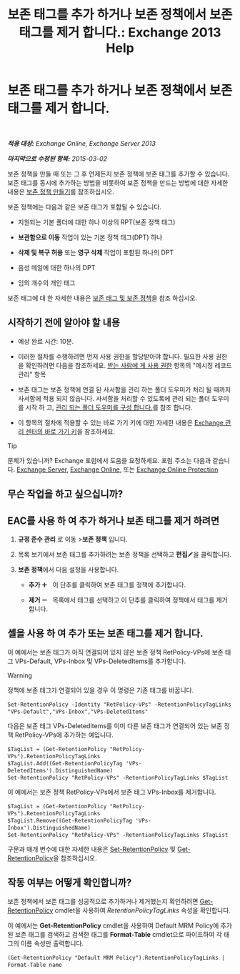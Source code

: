 ﻿---
title: '보존 태그를 추가 하거나 보존 정책에서 보존 태그를 제거 합니다.: Exchange 2013 Help'
TOCTitle: 보존 태그를 추가 하거나 보존 정책에서 보존 태그를 제거 합니다.
ms:assetid: 3a5196ce-2764-453d-9bc1-5ec22d06b40d
ms:mtpsurl: https://technet.microsoft.com/ko-kr/library/Dd362328(v=EXCHG.150)
ms:contentKeyID: 50482882
ms.date: 05/22/2018
mtps_version: v=EXCHG.150
ms.translationtype: MT
---

# 보존 태그를 추가 하거나 보존 정책에서 보존 태그를 제거 합니다.

 

_**적용 대상:** Exchange Online, Exchange Server 2013_

_**마지막으로 수정된 항목:** 2015-03-02_

보존 정책을 만들 때 또는 그 후 언제든지 보존 정책에 보존 태그를 추가할 수 있습니다. 보존 태그를 동시에 추가하는 방법을 비롯하여 보존 정책을 만드는 방법에 대한 자세한 내용은 [보존 정책 만들기](https://docs.microsoft.com/ko-kr/exchange/security-and-compliance/messaging-records-management/create-a-retention-policy)를 참조하십시오.

보존 정책에는 다음과 같은 보존 태그가 포함될 수 있습니다.

  - 지원되는 기본 폴더에 대한 하나 이상의 RPT(보존 정책 태그)

  - **보관함으로 이동** 작업이 있는 기본 정책 태그(DPT) 하나

  - **삭제 및 복구 허용** 또는 **영구 삭제** 작업이 포함된 하나의 DPT

  - 음성 메일에 대한 하나의 DPT

  - 임의 개수의 개인 태그

보존 태그에 대 한 자세한 내용은 [보존 태그 및 보존 정책](retention-tags-and-retention-policies-exchange-2013-help.md)을 참조 하십시오.

## 시작하기 전에 알아야 할 내용

  - 예상 완료 시간: 10분.

  - 이러한 절차를 수행하려면 먼저 사용 권한을 할당받아야 합니다. 필요한 사용 권한을 확인하려면 다음을 참조하세요. [받는 사람에 게 사용 권한](recipients-permissions-exchange-2013-help.md) 항목의 "메시징 레코드 관리" 항목

  - 보존 태그는 보존 정책에 연결 된 사서함을 관리 하는 폴더 도우미가 처리 될 때까지 사서함에 적용 되지 않습니다. 사서함을 처리할 수 있도록에 관리 되는 폴더 도우미를 시작 하 고, [관리 되는 폴더 도우미를 구성 합니다.](configure-the-managed-folder-assistant-exchange-2013-help.md)를 참조 합니다.

  - 이 항목의 절차에 적용할 수 있는 바로 가기 키에 대한 자세한 내용은 [Exchange 관리 센터의 바로 가기 키](keyboard-shortcuts-in-the-exchange-admin-center-exchange-online-protection-help.md)을 참조하세요.


> [!TIP]
> 문제가 있습니까? Exchange 포럼에서 도움을 요청하세요. 포럼 주소는 다음과 같습니다. <A href="https://go.microsoft.com/fwlink/p/?linkid=60612">Exchange Server</A>, <A href="https://go.microsoft.com/fwlink/p/?linkid=267542">Exchange Online</A>, 또는 <A href="https://go.microsoft.com/fwlink/p/?linkid=285351">Exchange Online Protection</A>



## 무슨 작업을 하고 싶으십니까?

## EAC를 사용 하 여 추가 하거나 보존 태그를 제거 하려면

1.  **규정 준수 관리** 로 이동 \>**보존 정책** 입니다.

2.  목록 보기에서 보존 태그를 추가하려는 보존 정책을 선택하고 **편집**![편집 아이콘](images/JJ218640.6f53ccb2-1f13-4c02-bea0-30690e6ea71d(EXCHG.150).gif "편집 아이콘")을 클릭합니다.

3.  **보존 정책**에서 다음 설정을 사용합니다.
    
      - **추가** ![아이콘 추가](images/JJ218640.c1e75329-d6d7-4073-a27d-498590bbb558(EXCHG.150).gif "아이콘 추가")   이 단추를 클릭하여 보존 태그를 정책에 추가합니다.
    
      - **제거** ![아이콘 제거](images/Dd362328.479b6ced-8d64-4277-a725-f17fea202b28(EXCHG.150).gif "아이콘 제거")   목록에서 태그를 선택하고 이 단추를 클릭하여 정책에서 태그를 제거합니다.

## 셸을 사용 하 여 추가 또는 보존 태그를 제거 합니다.

이 예에서는 보존 태그가 아직 연결되어 있지 않은 보존 정책 RetPolicy-VPs에 보존 태그 VPs-Default, VPs-Inbox 및 VPs-DeletedItems를 추가합니다.


> [!WARNING]
> 정책에 보존 태그가 연결되어 있을 경우 이 명령은 기존 태그를 바꿉니다.



    Set-RetentionPolicy -Identity "RetPolicy-VPs" -RetentionPolicyTagLinks "VPs-Default","VPs-Inbox","VPs-DeletedItems"

다음은 보존 태그 VPs-DeletedItems를 이미 다른 보존 태그가 연결되어 있는 보존 정책 RetPolicy-VPs에 추가하는 예입니다.

    $TagList = (Get-RetentionPolicy "RetPolicy-VPs").RetentionPolicyTagLinks
    $TagList.Add((Get-RetentionPolicyTag 'VPs-DeletedItems').DistinguishedName)
    Set-RetentionPolicy "RetPolicy-VPs" -RetentionPolicyTagLinks $TagList

이 예에서는 보존 정책 RetPolicy-VPs에서 보존 태그 VPs-Inbox를 제거합니다.

    $TagList = (Get-RetentionPolicy "RetPolicy-VPs").RetentionPolicyTagLinks
    $TagList.Remove((Get-RetentionPolicyTag 'VPs-Inbox').DistinguishedName)
    Set-RetentionPolicy "RetPolicy-VPs" -RetentionPolicyTagLinks $TagList

구문과 매개 변수에 대한 자세한 내용은 [Set-RetentionPolicy](https://technet.microsoft.com/ko-kr/library/dd335196\(v=exchg.150\)) 및 [Get-RetentionPolicy](https://technet.microsoft.com/ko-kr/library/dd298086\(v=exchg.150\))을 참조하십시오.

## 작동 여부는 어떻게 확인합니까?

보존 정책에서 보존 태그를 성공적으로 추가하거나 제거했는지 확인하려면 [Get-RetentionPolicy](https://technet.microsoft.com/ko-kr/library/dd298086\(v=exchg.150\)) cmdlet을 사용하여 *RetentionPolicyTagLinks* 속성을 확인합니다.

이 예에서는 **Get-RetentionPolicy** cmdlet을 사용하여 Default MRM Policy에 추가된 보존 태그를 검색하고 검색한 태그를 **Format-Table** cmdlet으로 파이프하여 각 태그의 이름 속성만 출력합니다.

    (Get-RetentionPolicy "Default MRM Policy").RetentionPolicyTagLinks | Format-Table name

